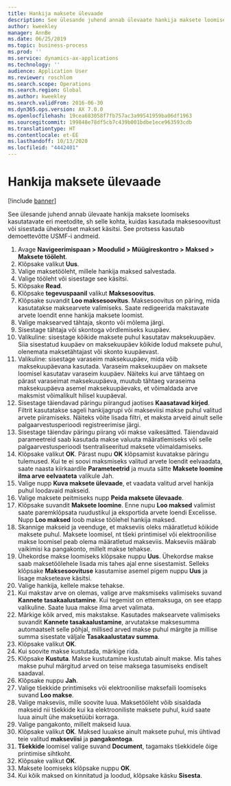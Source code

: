 ```yaml
---
title: Hankija maksete ülevaade
description: See ülesande juhend annab ülevaate hankija maksete loomiseks kasutatavate eri meetodite, sh selle kohta, kuidas kasutada maksesoovitust või sisestada ühekordset makset käsitsi.
author: kweekley
manager: AnnBe
ms.date: 06/25/2019
ms.topic: business-process
ms.prod: ''
ms.service: dynamics-ax-applications
ms.technology: ''
audience: Application User
ms.reviewer: roschlom
ms.search.scope: Operations
ms.search.region: Global
ms.author: kweekley
ms.search.validFrom: 2016-06-30
ms.dyn365.ops.version: AX 7.0.0
ms.openlocfilehash: 19cea683058f7fb757ac3a99541959ba06df1963
ms.sourcegitcommit: 199848e78df5cb7c439b001bdbe1ece963593cdb
ms.translationtype: HT
ms.contentlocale: et-EE
ms.lasthandoff: 10/13/2020
ms.locfileid: "4442401"
---
```

# <a name="vendor-payment-overview"></a>Hankija maksete ülevaade

[!include [banner](../../includes/banner.md)]

See ülesande juhend annab ülevaate hankija maksete loomiseks kasutatavate eri meetodite, sh selle kohta, kuidas kasutada maksesoovitust või sisestada ühekordset makset käsitsi. See protsess kasutab demoettevõtte USMF-i andmeid.

1. Avage **Navigeerimispaan > Moodulid > Müügireskontro > Maksed > Maksete tööleht**.
2. Klõpsake valikut **Uus**.
3. Valige maksetööleht, millele hankija maksed salvestada. 
4. Valige tööleht või sisestage see käsitsi.
5. Klõpsake **Read**.
6. Klõpsake **tegevuspaanil** valikut **Maksesoovitus**.
7. Klõpsake suvandit **Loo maksesoovitus**. Maksesoovitus on päring, mida kasutatakse maksearvete valimiseks. Saate redigeerida makstavate arvete loendit enne hankija maksete loomist.
8. Valige maksearved tähtaja, skonto või mõlema järgi. 
9. Sisestage tähtaja või skontoga võrdlemiseks kuupäev. 
10. Valikuline: sisestage kõikide maksete puhul kasutatav maksekuupäev. Siia sisestatud kuupäev on maksekuupäev kõikide lodud maksete puhul, olenemata maksetähtajast või skonto kuupäevast.  
11. Valikuline: sisestage varaseim maksekuupäev, mida võib maksekuupäevana kasutada. Varaseim maksekuupäev on maksete loomisel kasutatav varaseim kuupäev. Näiteks kui arve tähtaeg on pärast varaseimat maksekuupäeva, muutub tähtaeg varaseima maksekuupäeva asemel maksekuupäevaks, et võimaldada arve maksmist võimalikult hilisel kuupäeval.
12. Sisestage täiendavad päringu piirangud jaotises **Kaasatavad kirjed**. Filtrit kasutatakse sageli hankijagrupi või makseviisi makse puhul valitud arvete piiramiseks. Näiteks võite lisada filtri, et maksta arveid ainult selle palgaarvestusperioodi registreerimise järgi.
13. Sisestage täiendav päringu piirang või makse vaikesätted. Täiendavaid parameetreid saab kasutada makse valuuta määratlemiseks või selle palgaarvestusperioodi tsentraliseeritud maksete võimaldamiseks.  
14. Klõpsake valikut **OK**. Pärast nupu **OK** klõpsamist kuvatakse päringu tulemused. Kui te ei soovi maksmiseks valitud arvete loendit eelvaadata, saate naasta kiirkaardile **Parameteetrid** ja muuta sätte **Maksete loomine ilma arve eelvaateta** valikule Jah.  
15. Valige nupp **Kuva maksete ülevaade**, et vaadata valitud arvel hankija puhul loodavaid makseid.
16. Valige maksete peitmiseks nupp **Peida maksete ülevaade**. 
17. Klõpsake suvandit **Maksete loomine**. Enne nupu **Loo maksed** valimist saate paremklõpsata ruudustikul ja eksportida arvete loendi Excelisse. Nupp **Loo maksed** loob makse töölehel hankija maksed.  
18. Skannige makseid ja veenduge, et makseviis oleks määratletud kõikide maksete puhul. Maksete loomisel, nt tšeki printimisel või elektroonilise makse loomisel peab olema määratletud makseviis. Makseviis määrab vaikimisi ka pangakonto, millelt makse tehakse.  
19. Ühekordse makse loomiseks klõpsake nuppu **Uus**. Ühekordse makse saab maksetöölehele lisada mis tahes ajal enne sisestamist. Selleks klõpsake **Maksesoovituse** kasutamise asemel pigem nuppu **Uus** ja lisage makseteave käsitsi.  
20. Valige hankija, kellele makse tehakse.
21. Kui makstav arve on olemas, valige arve maksmiseks valimiseks suvand **Kannete tasakaalustamine**. Kui tegemist on ettemaksuga, on see etapp valikuline. Saate luua makse ilma arvet valimata. 
22. Märkige kõik arved, mis makstakse. Kasutades maksearvete valimiseks suvandit **Kannete tasakaalustamine**, arvutatakse maksesumma automaatselt selle põhjal, millised arved makse puhul märgite ja millise summa sisestate väljale **Tasakaalustatav summa**.
23. Klõpsake valikut **OK**.
24. Kui soovite makse kustutada, märkige rida.
25. Klõpsake  **Kustuta**. Makse kustutamine kustutab ainult makse. Mis tahes makse puhul märgitud arved on teise maksega tasumiseks endiselt saadaval.
26. Klõpsake nuppu **Jah**.
27. Valige tšekkide printimiseks või elektroonilise maksefaili loomiseks suvand **Loo makse**.
28. Valige makseviis, mille soovite luua. Maksetööleht võib sisaldada makseid nii tšekkide kui ka elektrooniliste maksete puhul, kuid saate luua ainult ühe maksetüübi korraga.
29. Valige pangakonto, millelt makseid luua.
30. Klõpsake valikut **OK**. Maksed luuakse ainult maksete puhul, mis ühtivad teie valitud **makseviisi** ja **pangakontoga**.
31. **Tšekkide** loomisel valige suvand **Document**, tagamaks tšekkidele õige printimise sihtkoht.
32. Klõpsake valikut **OK**.
33. Maksete loomiseks klõpsake nuppu **OK**.
34. Kui kõik maksed on kinnitatud ja loodud, klõpsake käsku **Sisesta**. 

